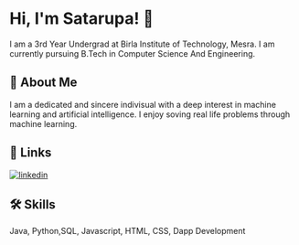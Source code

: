 
# Hi, I'm Satarupa! 👋

I am a 3rd Year Undergrad at Birla Institute of Technology, Mesra. I am currently pursuing B.Tech in Computer Science And Engineering.
## 🚀 About Me
I am a dedicated and sincere indivisual with a deep interest in machine learning and artificial intelligence. I enjoy soving real life problems through machine learning.


## 🔗 Links
[![linkedin](https://img.shields.io/badge/linkedin-0A66C2?style=for-the-badge&logo=linkedin&logoColor=white)](https://www.linkedin.com/in/satarupa-deb-/)

## 🛠 Skills
Java, Python,SQL, Javascript, HTML, CSS, Dapp Development

